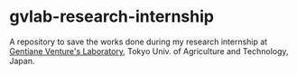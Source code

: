 # gvlab-research-internship
A repository to save the works done during my research internship at [Gentiane Venture's Laboratory](http://web.tuat.ac.jp/~gvlab/), Tokyo Univ. of Agriculture and Technology, Japan.
